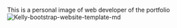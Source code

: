 This is a personal image of web developer of the portfolio
![Kelly-bootstrap-website-template-md](https://user-images.githubusercontent.com/68733175/147676404-6b0c2d60-96e2-4a2c-ab01-e23efce670ea.jpg)
